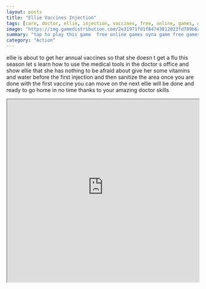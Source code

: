 ```yaml
---
layout: posts
title: "Ellie Vaccines Injection"
tags: [care, doctor, ellie, injection, vaccines, free, online, games, oyna, game, free, games, play, play, games]
image: "https://img.gamedistribution.com/2e31971fd1f84743812823fd789b6a21.jpg"
summary: "tap to play this game  free online games oyna game free games play play games"
category: "Action"
---
```


ellie is about to get her annual vaccines so that she doesn t get a flu this season let s learn how to use the medical tools in the doctor s office and show ellie that she has nothing to be afraid about give her some vitamins and water before the first injection and then sanitize the area once you are done with the first vaccine you can move on the next ellie will be done and ready to go home in no time thanks to your amazing doctor skills

<iframe width="100%" height="480px;" src="https://html5.gamedistribution.com/2e31971fd1f84743812823fd789b6a21/"></iframe>